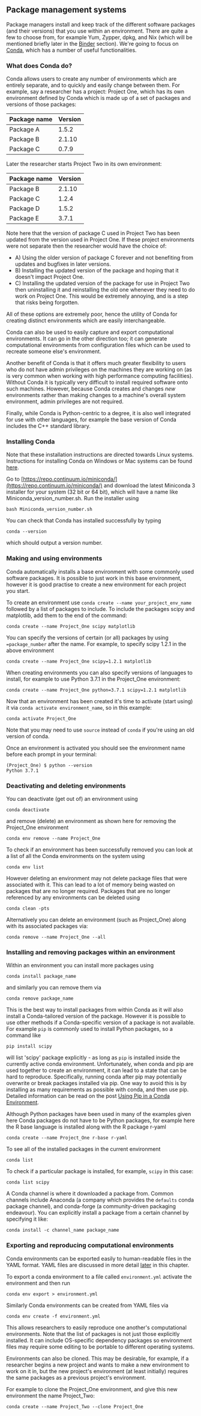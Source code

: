 <a name="Package_management_systems"></a>

## Package management systems

Package managers install and keep track of the different software packages (and their versions) that you use within an environment. There are quite a few to choose from, for example Yum, Zypper, dpkg, and Nix (which will be mentioned briefly later in the [Binder](#Binder_section) section). We're going to focus on [Conda](https://conda.io/en/latest/), which has a number of useful functionalities.

<a name="What_does_Conda_do"></a>

### What does Conda do?

Conda allows users to create any number of environments which are entirely separate, and to quickly and easily change between them.
For example, say a researcher has a project: Project One, which has its own environment defined by Conda which is made up of a set of packages and versions of those packages:

| Package name | Version |
| ------------ | ------- |
| Package A    | 1.5.2   |
| Package B    | 2.1.10  |
| Package C    | 0.7.9   |

Later the researcher starts Project Two in its own environment:

| Package name | Version |
| ------------ | ------- |
| Package B    | 2.1.10  |
| Package C    | 1.2.4   |
| Package D    | 1.5.2   |
| Package E    | 3.7.1   |

Note here that the version of package C used in Project Two has been updated from the version used in Project One. If these project environments were not separate then the researcher would have the choice of:

- A) Using the older version of package C forever and not benefiting from updates and bugfixes in later versions.
- B) Installing the updated version of the package and hoping that it doesn't impact Project One.
- C) Installing the updated version of the package for use in Project Two then uninstalling it and reinstalling the old one whenever they need to do work on Project One. This would be extremely annoying, and is a step that risks being forgotten.

All of these options are extremely poor, hence the utility of Conda for creating distinct environments which are easily interchangeable.

Conda can also be used to easily capture and export computational environments. It can go in the other direction too; it can generate computational environments from configuration files which can be used to recreate someone else's environment.

Another benefit of Conda is that it offers much greater flexibility to users who do not have admin privileges on the machines they are working on (as is very common when working with high performance computing facilities). Without Conda it is typically very difficult to install required software onto such machines. However, because Conda creates and changes _new_ environments rather than making changes to a machine's overall system environment, admin privileges are not required.

Finally, while Conda is Python-centric to a degree, it is also well integrated for use with other languages, for example the base version of Conda includes the C++ standard library.

<a name="Installing_Conda"></a>

### Installing Conda

Note that these installation instructions are directed towards Linux systems. Instructions for installing Conda on Windows or Mac systems can be found [here](https://docs.conda.io/projects/conda/en/latest/user-guide/install/).

Go to [https://repo.continuum.io/miniconda/](https://repo.continuum.io/miniconda/) and download the latest Miniconda 3 installer for your system (32 bit or 64 bit), which will have a name like Miniconda_version_number.sh. Run the installer using

```
bash Miniconda_version_number.sh
```

You can check that Conda has installed successfully by typing

```
conda --version
```

which should output a version number.

<a name="Making_and_using_environments"></a>

### Making and using environments

Conda automatically installs a base environment with some commonly used software packages. It is possible to just work in this base environment, however it is good practise to create a new environment for each project you start.

To create an environment use `conda create --name your_project_env_name` followed by a list of packages to include. To include the packages scipy and matplotlib, add them to the end of the command:

```
conda create --name Project_One scipy matplotlib
```

You can specify the versions of certain (or all) packages by using `=package_number` after the name. For example, to specify scipy 1.2.1 in the above environment

```
conda create --name Project_One scipy=1.2.1 matplotlib
```

When creating environments you can also specify versions of languages to install, for example to use Python 3.7.1 in the Project_One environment:

```
conda create --name Project_One python=3.7.1 scipy=1.2.1 matplotlib
```

Now that an environment has been created it's time to activate (start using) it via `conda activate environment_name`, so in this example:

```
conda activate Project_One
```

Note that you may need to use `source` instead of `conda` if you're using an old version of conda.

Once an environment is activated you should see the environment name before each prompt in your terminal:

```
(Project_One) $ python --version
Python 3.7.1
```

<a name="Deactivating_and_deleting_environments"></a>

### Deactivating and deleting environments

You can deactivate (get out of) an environment using

```
conda deactivate
```

and remove (delete) an environment as shown here for removing the Project_One environment

```
conda env remove --name Project_One
```

To check if an environment has been successfully removed you can look at a list of all the Conda environments on the system using

```
conda env list
```

However deleting an environment may not delete package files that were associated with it. This can lead to a lot of memory being wasted on packages that are no longer required. Packages that are no longer referenced by any environments can be deleted using

```
conda clean -pts
```

Alternatively you can delete an environment (such as Project_One) along with its associated packages via:

```
conda remove --name Project_One --all
```

<a name="Installing_and_removing_packages_within_an_environment"></a>

### Installing and removing packages within an environment

Within an environment you can install more packages using

```
conda install package_name
```

and similarly you can remove them via

```
conda remove package_name
```

This is the best way to install packages from within Conda as it will also install a Conda-tailored version of the package. However it is possible to use other methods if a Conda-specific version of a package is not available. For example `pip` is commonly used to install Python packages, so a command like

```
pip install scipy
```

will list 'scipy' package explicitly - as long as `pip` is installed inside the currently active conda environment.
Unfortunately, when conda and pip are used together to create an environment, it can lead to a state that can be hard to reproduce. Specifically, running conda after pip may potentially overwrite or break packages installed via pip. One way to avoid this is by installing as many requirements as possible with conda, and then use pip. Detailed information can be read on the post [Using Pip in a Conda Environment](https://www.anaconda.com/using-pip-in-a-conda-environment/).

Although Python packages have been used in many of the examples given here Conda packages do not have to be Python packages, for example here the R base language is installed along with the R package r-yaml

```
conda create --name Project_One r-base r-yaml
```

To see all of the installed packages in the current environment

```
conda list
```

To check if a particular package is installed, for example, `scipy` in this case:

```
conda list scipy
```

A Conda channel is where it downloaded a package from. Common channels include Anaconda (a company which provides the `defaults` conda package channel), and conda-forge (a community-driven packaging endeavour). You can explicitly install a package from a certain channel by specifying it like:

```
conda install -c channel_name package_name
```

<a name="Exporting_and_reproducing_computational_environments"></a>

### Exporting and reproducing computational environments

Conda environments can be exported easily to human-readable files in the YAML format. YAML files are discussed in more detail [later](#YAML_files) in this chapter.

To export a conda environment to a file called `environment.yml` activate the environment and then run

```
conda env export > environment.yml
```

Similarly Conda environments can be created from YAML files via

```
conda env create -f environment.yml
```

This allows researchers to easily reproduce one another's computational environments. Note that the list of packages is not just those explicitly installed. It can include OS-specific dependency packages so environment files may require some editing to be portable to different operating systems.

Environments can also be cloned. This may be desirable, for example, if a researcher begins a new project and wants to make a new environment to work on it in, but the new project's environment (at least initially) requires the same packages as a previous project's environment.

For example to clone the Project_One environment, and give this new environment the name Project_Two:

```
conda create --name Project_Two --clone Project_One
```
